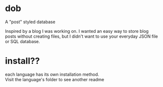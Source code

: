 # dob
A "post" styled database

Inspired by a blog I was working on. I wanted an easy way to store blog posts without creating files, but I didn't want to use your everyday JSON file or SQL database.  

# install??
each language has its own installation method.  
Visit the language's folder to see another readme
